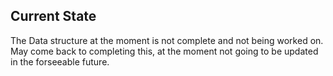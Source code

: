 ## Current State

The Data structure at the moment is not complete and not being worked on.
May come back to completing this, at the moment not going to be updated in the forseeable future.
